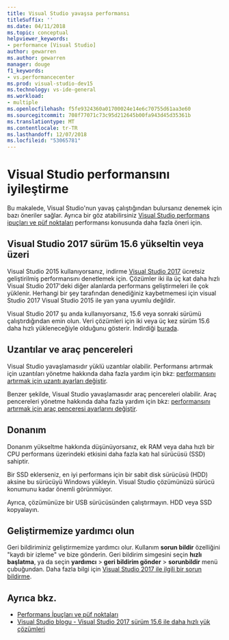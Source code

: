 ```yaml
---
title: Visual Studio yavaşsa performansı
titleSuffix: ''
ms.date: 04/11/2018
ms.topic: conceptual
helpviewer_keywords:
- performance [Visual Studio]
author: gewarren
ms.author: gewarren
manager: douge
f1_keywords:
- vs.performancecenter
ms.prod: visual-studio-dev15
ms.technology: vs-ide-general
ms.workload:
- multiple
ms.openlocfilehash: f5fe9324360a01700024e14e6c70755d61aa3e60
ms.sourcegitcommit: 708f77071c73c95d212645b00fa943d45d35361b
ms.translationtype: MT
ms.contentlocale: tr-TR
ms.lasthandoff: 12/07/2018
ms.locfileid: "53065781"
---
```

# <a name="optimize-visual-studio-performance"></a>Visual Studio performansını iyileştirme

Bu makalede, Visual Studio'nun yavaş çalıştığından bulursanız denemek için bazı öneriler sağlar. Ayrıca bir göz atabilirsiniz [Visual Studio performans ipuçları ve püf noktaları](../ide/visual-studio-performance-tips-and-tricks.md) performansı konusunda daha fazla öneri için.

## <a name="upgrade-to-visual-studio-2017-version-156-or-later"></a>Visual Studio 2017 sürüm 15.6 yükseltin veya üzeri

Visual Studio 2015 kullanıyorsanız, indirme [Visual Studio 2017](https://visualstudio.microsoft.com/downloads/?utm_medium=microsoft&utm_source=docs.microsoft.com&utm_campaign=button+cta&utm_content=download+vs2017) ücretsiz geliştirilmiş performansını denetlemek için. Çözümler iki ila üç kat daha hızlı Visual Studio 2017'deki diğer alanlarda performans geliştirmeleri ile çok yüklenir. Herhangi bir şey tarafından denediğiniz kaybetmemesi için visual Studio 2017 Visual Studio 2015 ile yan yana uyumlu değildir.

Visual Studio 2017 şu anda kullanıyorsanız, 15.6 veya sonraki sürümü çalıştırdığından emin olun. Veri çözümleri için iki veya üç kez sürüm 15.6 daha hızlı yükleneceğiyle olduğunu gösterir. İndirdiği [burada](https://visualstudio.microsoft.com/downloads/?utm_medium=microsoft&utm_source=docs.microsoft.com&utm_campaign=button+cta&utm_content=download+vs2017).

## <a name="extensions-and-tool-windows"></a>Uzantılar ve araç pencereleri

Visual Studio yavaşlamasıdır yüklü uzantılar olabilir. Performansı artırmak için uzantıları yönetme hakkında daha fazla yardım için bkz: [performansını artırmak için uzantı ayarları değiştir](../ide/optimize-visual-studio-startup-time.md#extensions).

Benzer şekilde, Visual Studio yavaşlamasıdır araç pencereleri olabilir. Araç pencereleri yönetme hakkında daha fazla yardım için bkz: [performansını artırmak için araç penceresi ayarlarını değiştir](../ide/optimize-visual-studio-startup-time.md#tool-windows).

## <a name="hardware"></a>Donanım

Donanım yükseltme hakkında düşünüyorsanız, ek RAM veya daha hızlı bir CPU performans üzerindeki etkisini daha fazla katı hal sürücüsü (SSD) sahiptir.

Bir SSD eklerseniz, en iyi performans için bir sabit disk sürücüsü (HDD) aksine bu sürücüyü Windows yükleyin. Visual Studio çözümünüzü sürücü konumunu kadar önemli görünmüyor.

Ayrıca, çözümünüze bir USB sürücüsünden çalıştırmayın. HDD veya SSD kopyalayın.

## <a name="help-us-improve"></a>Geliştirmemize yardımcı olun

Geri bildiriminiz geliştirmemize yardımcı olur. Kullanım **sorun bildir** özelliğini "kaydı bir izleme" ve bize gönderin. Geri bildirim simgesini seçin **hızlı başlatma**, ya da seçin **yardımcı** > **geri bildirim gönder** > **sorunbildir** menü çubuğundan. Daha fazla bilgi için [Visual Studio 2017 ile ilgili bir sorun bildirme](../ide/how-to-report-a-problem-with-visual-studio-2017.md).

## <a name="see-also"></a>Ayrıca bkz.

- [Performans İpuçları ve püf noktaları](../ide/visual-studio-performance-tips-and-tricks.md)
- [Visual Studio blogu - Visual Studio 2017 sürüm 15.6 ile daha hızlı yük çözümleri](https://blogs.msdn.microsoft.com/visualstudio/2018/04/04/load-solutions-faster-with-visual-studio-2017-version-15-6/)